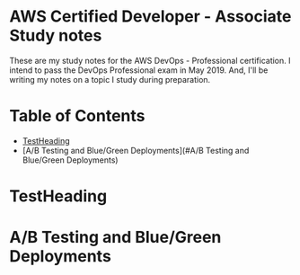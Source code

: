 # AWS Certified Developer - Associate Study notes

These are my study notes for the AWS DevOps - Professional certification. I intend to pass the DevOps Professional exam in May 2019. And, I'll be writing my notes on a topic I study during preparation.

Table of Contents
=================
* [TestHeading](#TestHeading)
* [A/B Testing and Blue/Green Deployments](#A/B Testing and Blue/Green Deployments)

# TestHeading

# A/B Testing and Blue/Green Deployments



